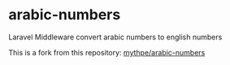 # arabic-numbers
 Laravel Middleware convert arabic numbers to english numbers

This is a fork from this repository:
[mythpe/arabic-numbers](https://github.com/mythpe/arabic-numbers)